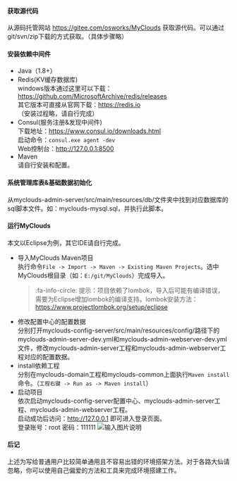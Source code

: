 #### 获取源代码
从源码托管网站 https://gitee.com/osworks/MyClouds 获取源代码。可以通过git/svn/zip下载的方式获取。（具体步骤略）
#### 安装依赖中间件
- Java（1.8+）
- Redis(KV缓存数据库)  
  windows版本通过这里可以下载：https://github.com/MicrosoftArchive/redis/releases  
  其它版本可直接从官网下载：https://redis.io  
  （安装过程略，请自行完成）
- Consul(服务注册&发现中间件)  
  下载地址：https://www.consul.io/downloads.html  
  启动命令：`consul.exe agent -dev`  
  Web控制台：http://127.0.0.1:8500
- Maven  
  请自行安装和配置。  
#### 系统管理库表&基础数据初始化
  从myclouds-admin-server/src/main/resources/db/文件夹中找到对应数据库的sql脚本文件。如：myclouds-mysql.sql，并执行此脚本。
#### 运行MyClouds  
  本文以Eclipse为例，其它IDE请自行完成。
- 导入MyClouds Maven项目  
  执行命令`File -> Import -> Maven -> Existing Maven Projects`。选中MyClouds根目录（如：`E:/git/MyClouds`）完成导入。
  >  :fa-info-circle: 提示：项目依赖了lombok，导入后可能有编译错误，需要为Eclipse增加lombok的编译支持。lombok安装方法：https://www.projectlombok.org/setup/eclipse
- 修改配置中心的配置数据  
  分别打开myclouds-config-server/src/main/resources/config/路径下的myclouds-admin-server-dev.yml和myclouds-admin-webserver-dev.yml文件，修改myclouds-admin-server工程和myclouds-admin-webserver工程对应的配置数据。
- install依赖工程  
  分别在myclouds-domain工程和myclouds-common上面执行`Maven install`命令。（`工程右键 -> Run as -> Maven install`）
- 启动项目  
  依次启动myclouds-config-server配置中心、myclouds-admin-server工程、myclouds-admin-webserver工程。  
  启动成功后访问：http://127.0.0.1 即可进入登录页面。  
  登录账号：root 密码：111111
  ![输入图片说明](https://images.gitee.com/uploads/images/2018/1001/001211_69b123ff_431745.png "2018-10-01_001107.png")
#### 后记  
  上述为写给普通用户比较简单通用且不容易出错的环境搭架方法。对于各路大仙请忽略，你可以使用自己偏爱的方法和工具来完成环境搭建工作。